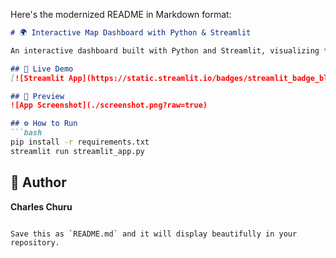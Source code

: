 Here's the modernized README in Markdown format:

```markdown
# 🌍 Interactive Map Dashboard with Python & Streamlit

An interactive dashboard built with Python and Streamlit, visualizing **Fraud and Identity Theft Reports** published by the [Federal Trade Commission](https://public.tableau.com/app/profile/federal.trade.commission/viz/FraudandIDTheftMaps/AllReportsbyState) using Folium maps.

## 🚀 Live Demo  
[![Streamlit App](https://static.streamlit.io/badges/streamlit_badge_black_white.svg)](https://share.streamlit.io/zakariachowdhury/streamlit-map-dashboard/main)

## 📸 Preview  
![App Screenshot](./screenshot.png?raw=true)

## ⚙️ How to Run  
```bash
pip install -r requirements.txt
streamlit run streamlit_app.py
```

## 👤 Author  
**Charles Churu**
```

Save this as `README.md` and it will display beautifully in your repository.